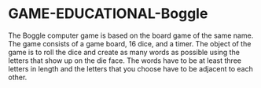 # GAME-EDUCATIONAL-Boggle
The Boggle computer game is based on the board game of the same name. The game consists of a game board, 16 dice, and a timer. The object of the game is to roll the dice and create as many words as possible using the letters that show up on the die face. The words have to be at least three letters in length and the letters that you choose have to be adjacent to each other.
